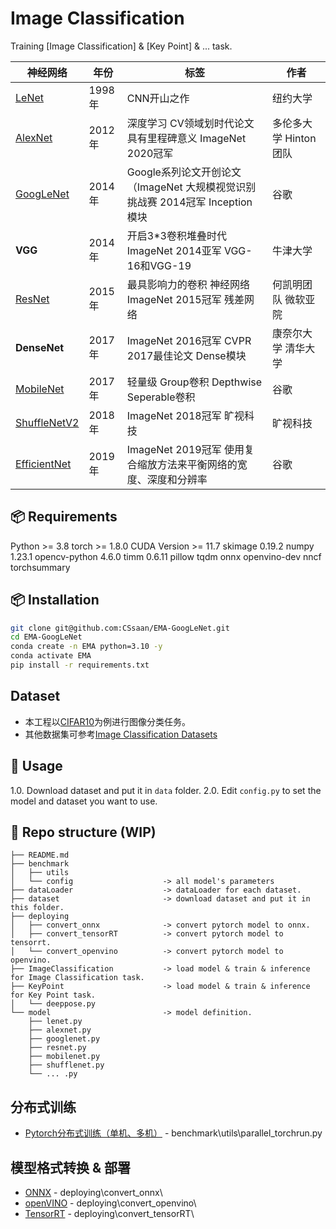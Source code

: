 # Image Classification
Training [Image Classification] & [Key Point] & ... task.

| 神经网络 | 年份 | 标签 | 作者 |
| --- | --- | --- | --- |
| [LeNet](https://ieeexplore.ieee.org/document/726791) | 1998年 | CNN开山之作 | 纽约大学 |
| [AlexNet](https://arxiv.org/abs/AlexNet) | 2012年 | 深度学习 CV领域划时代论文 具有里程碑意义 ImageNet 2020冠军 | 多伦多大学 Hinton团队 |
| [GoogLeNet](https://arxiv.org/pdf/1409.4842) | 2014年 | Google系列论文开创论文 （ImageNet 大规模视觉识别挑战赛 2014冠军 Inception模块 | 谷歌 |
| **VGG** | 2014年 | 开启3*3卷积堆叠时代 ImageNet 2014亚军 VGG-16和VGG-19 | 牛津大学 |
| [ResNet](https://arxiv.org/abs/1512.03385) | 2015年 | 最具影响力的卷积 神经网络 ImageNet 2015冠军 残差网络 | 何凯明团队 微软亚院 |
| **DenseNet** | 2017年 | ImageNet 2016冠军 CVPR 2017最佳论文 Dense模块 | 康奈尔大学 清华大学 |
| [MobileNet](https://arxiv.org/abs/1704.04861) | 2017年 | 轻量级 Group卷积 Depthwise Seperable卷积 | 谷歌 |
| [ShuffleNetV2](https://arxiv.org/abs/1807.11164) | 2018年 | ImageNet 2018冠军 旷视科技 | 旷视科技 |
| [EfficientNet](https://arxiv.org/abs/1905.11946) | 2019年 | ImageNet 2019冠军 使用复合缩放方法来平衡网络的宽度、深度和分辨率 | 谷歌 |

## 📦 Requirements
Python >= 3.8
torch >= 1.8.0
CUDA Version >= 11.7
skimage 0.19.2
numpy 1.23.1
opencv-python 4.6.0
timm 0.6.11
pillow
tqdm
onnx
openvino-dev
nncf
torchsummary


## 📦 Installation
```bash
git clone git@github.com:CSsaan/EMA-GoogLeNet.git
cd EMA-GoogLeNet
conda create -n EMA python=3.10 -y
conda activate EMA
pip install -r requirements.txt
```

## Dataset

- 本工程以[CIFAR10](https://www.cs.toronto.edu/~kriz/cifar.html)为例进行图像分类任务。
- 其他数据集可参考[Image Classification Datasets](doc\dataset_info.md)

## 📖 Usage

1.0. Download dataset and put it in `data` folder.
2.0. Edit `config.py` to set the model and dataset you want to use.

## 📂 Repo structure (WIP)
```
├── README.md
├── benchmark
│   ├── utils
│   └── config                    -> all model's parameters
├── dataLoader                    -> dataLoader for each dataset.
├── dataset                       -> download dataset and put it in this folder.
├── deploying
│   ├── convert_onnx              -> convert pytorch model to onnx.
│   ├── convert_tensorRT          -> convert pytorch model to tensorrt.
│   └── convert_openvino          -> convert pytorch model to openvino.
├── ImageClassification           -> load model & train & inference for Image Classification task.
├── KeyPoint                      -> load model & train & inference for Key Point task.
│   └── deeppose.py
└── model                         -> model definition.
    ├── lenet.py
    ├── alexnet.py
    ├── googlenet.py
    ├── resnet.py
    ├── mobilenet.py
    ├── shufflenet.py
    └── ... .py
```

## 分布式训练
- [Pytorch分布式训练（单机、多机）](benchmark\utils\parallel_torchrun.py) - benchmark\utils\parallel_torchrun.py

## 模型格式转换 & 部署
- [ONNX](deploying\convert_onnx\export.py) - deploying\convert_onnx\
- [openVINO](deploying\convert_openvino\0.export.py) - deploying\convert_openvino\
- [TensorRT](deploying\convert_tensorRT\export.py) - deploying\convert_tensorRT\

